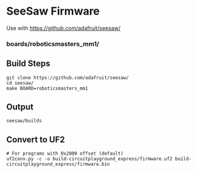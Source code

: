 # SeeSaw Firmware
Use with https://github.com/adafruit/seesaw/

### boards/roboticsmasters_mm1/

## Build Steps

```
git clone https://github.com/adafruit/seesaw/
cd seesaw/
make BOARD=roboticsmasters_mm1
```

## Output

```
seesaw/builds
```

## Convert to UF2
```
# For programs with 0x2000 offset (default)
uf2conv.py -c -o build-circuitplayground_express/firmware.uf2 build-circuitplayground_express/firmware.bin

```
